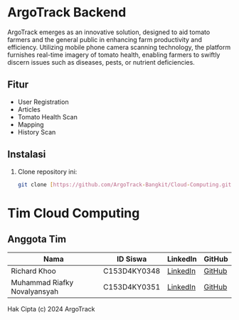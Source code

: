 # ArgoTrack Backend

ArgoTrack emerges as an innovative solution, designed to aid tomato farmers and the general public in enhancing farm productivity and efficiency. 
Utilizing mobile phone camera scanning technology, the platform furnishes real-time imagery of tomato health, enabling farmers to swiftly discern issues such as diseases, pests, or nutrient deficiencies.

## Fitur

- User Registration
- Articles
- Tomato Health Scan
- Mapping
- History Scan

## Instalasi

1. Clone repository ini:
   ```sh
   git clone [https://github.com/ArgoTrack-Bangkit/Cloud-Computing.git]

# Tim Cloud Computing

## Anggota Tim

| Nama | ID Siswa | LinkedIn | GitHub |
|---|---|---|---|
| Richard Khoo | C153D4KY0348 | [LinkedIn](https://www.linkedin.com/in/catkoo) | [GitHub](https://github.com/Catkoo) |
| Muhammad Riafky Novalyansyah | C153D4KY0351 | [LinkedIn](https://www.linkedin.com/in/muhammad-riafky-novalyansyah) | [GitHub](https://github.com/AntiSkill12) |



Hak Cipta (c) 2024 ArgoTrack
